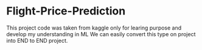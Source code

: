 # Flight-Price-Prediction
This project code was taken from kaggle only for learing purpose and develop my understanding in ML
We can easily convert this type on project into END to END project.

